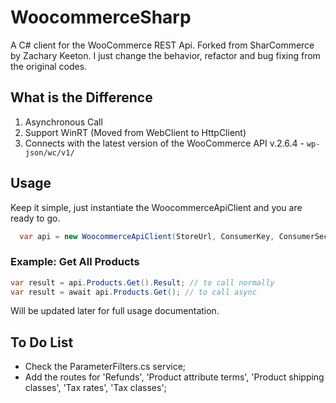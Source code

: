 # WoocommerceSharp
A C# client for the WooCommerce REST Api. Forked from SharCommerce by Zachary Keeton. I just change the behavior, refactor and bug fixing from the original codes.

## What is the Difference
1. Asynchronous Call
2. Support WinRT (Moved from WebClient to HttpClient)
3. Connects with the latest version of the WooCommerce API v.2.6.4 - `wp-json/wc/v1/`

## Usage
Keep it simple, just instantiate the WoocommerceApiClient and you are ready to go.
```cs
  var api = new WoocommerceApiClient(StoreUrl, ConsumerKey, ConsumerSecret);
```
### Example: Get All Products
```csharp
var result = api.Products.Get().Result; // to call normally
var result = await api.Products.Get(); // to call async
```

Will be updated later for full usage documentation.


## To Do List
- Check the ParameterFilters.cs service;
- Add the routes for 'Refunds', 'Product attribute terms', 'Product shipping classes', 'Tax rates', 'Tax classes';
